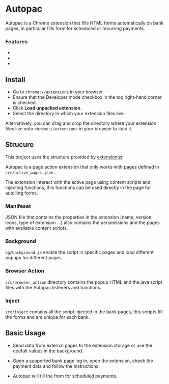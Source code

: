 # Autopac
Autopac is a Chrome extension that fills HTML forms automatically on bank pages, in particular fills form for scheduled or recurring payments.

### Features
* 
*
*

## Install

* Go to ```chrome://extensions``` in your browser. 
* Ensure that the Developer mode checkbox in the top right-hand corner is checked.
* Click **Load unpacked extension**.
* Select the directory in which your extension files live.

Alternatively, you can drag and drop the directory where your extension files live onto ```chrome://extensions``` in your browser to load it. 

## Strucure

This project uses the structure provided by [extensionizr](https://extensionizr.com).

Autopac is a page action extension that only works with pages defined in ```src/active_pages.json``` .

The extension interact with the active page using content scripts and injecting functions, this functions can be used directly in the page for autolling forms.

### Manifeset

JSON file that contains the properties in the extension (name, version, icons, type of extension ...) also contains the persmissions and the pages with available content scripts.  

### Background

```bg/background.js``` enable the script in specific pages and load different popups for different pages.

### Browser Action

```src/browser_action``` directory contains the popup HTML and the java script files with the Autopac listeners and functions.

### Inject

```src/inject```  contains all the script injected in the bank pages, this scripts fill the forms and are unique for each bank.

## Basic Usage

* Send data from external pages to the extension storage or use the deafult values in the background.

* Open a supported bank page log in, open the extension, check the payment data and follow the instructions.

* Autopac will fill the from for scheduled payments.
